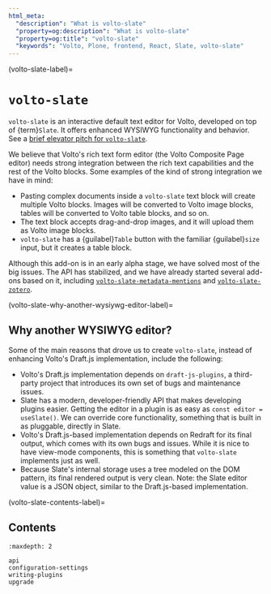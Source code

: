 ```yaml
---
html_meta:
  "description": "What is volto-slate"
  "property=og:description": "What is volto-slate"
  "property=og:title": "volto-slate"
  "keywords": "Volto, Plone, frontend, React, Slate, volto-slate"
---
```


(volto-slate-label)=

# `volto-slate`

`volto-slate` is an interactive default text editor for Volto, developed on top of {term}`Slate`.
It offers enhanced WYSIWYG functionality and behavior.
See a [brief elevator pitch for `volto-slate`](https://youtu.be/SOz-rk5e4_w).

We believe that Volto's rich text form editor (the Volto Composite Page editor) needs strong integration between the rich text capabilities and the rest of the Volto blocks.
Some examples of the kind of strong integration we have in mind:

-   Pasting complex documents inside a `volto-slate` text block will create multiple Volto blocks.
    Images will be converted to Volto image blocks, tables will be converted to Volto table blocks, and so on.
-   The text block accepts drag-and-drop images, and it will upload them as Volto image blocks.
-   `volto-slate` has a {guilabel}`Table` button with the familiar {guilabel}`size` input, but it creates a table block.

Although this add-on is in an early alpha stage, we have solved most of the big issues.
The API has stabilized, and we have already started several add-ons based on it, including [`volto-slate-metadata-mentions`](https://github.com/eea/volto-slate-metadata-mentions/) and [`volto-slate-zotero`](https://github.com/eea/volto-slate-zotero).


(volto-slate-why-another-wysiywg-editor-label)=

## Why another WYSIWYG editor?

Some of the main reasons that drove us to create `volto-slate`, instead of enhancing Volto's Draft.js implementation, include the following:

-   Volto's Draft.js implementation depends on `draft-js-plugins`, a third-party project that introduces its own set of bugs and maintenance issues.
-   Slate has a modern, developer-friendly API that makes developing plugins easier.
    Getting the editor in a plugin is as easy as `const editor = useSlate()`.
    We can override core functionality, something that is built in as pluggable, directly in Slate.
-   Volto's Draft.js-based implementation depends on Redraft for its final output, which comes with its own bugs and issues.
    While it is nice to have view-mode components, this is something that `volto-slate` implements just as well.
-   Because Slate's internal storage uses a tree modeled on the DOM pattern, its final rendered output is very clean.
    Note: the Slate editor value is a JSON object, similar to the Draft.js-based implementation.


(volto-slate-contents-label)=

## Contents

```{toctree}
:maxdepth: 2

api
configuration-settings
writing-plugins
upgrade
```
